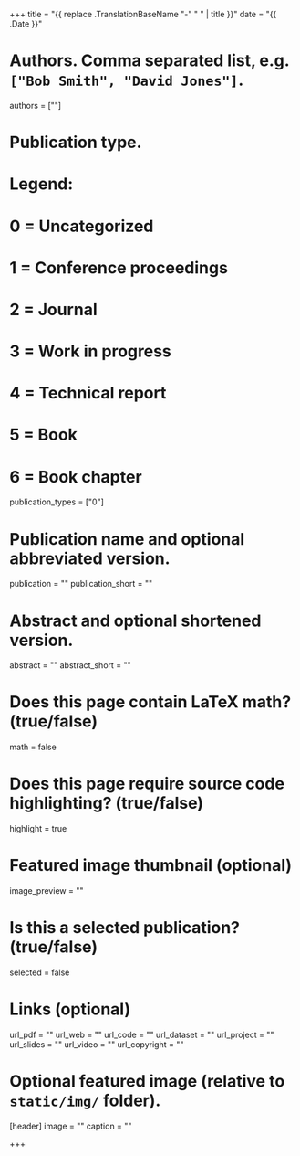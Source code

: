 +++
title = "{{ replace .TranslationBaseName "-" " " | title }}"
date = "{{ .Date }}"

# Authors. Comma separated list, e.g. `["Bob Smith", "David Jones"]`.
authors = [""]

# Publication type.
# Legend:
# 0 = Uncategorized
# 1 = Conference proceedings
# 2 = Journal
# 3 = Work in progress
# 4 = Technical report
# 5 = Book
# 6 = Book chapter
publication_types = ["0"]

# Publication name and optional abbreviated version.
publication = ""
publication_short = ""

# Abstract and optional shortened version.
abstract = ""
abstract_short = ""

# Does this page contain LaTeX math? (true/false)
math = false

# Does this page require source code highlighting? (true/false)
highlight = true

# Featured image thumbnail (optional)
image_preview = ""

# Is this a selected publication? (true/false)
selected = false

# Links (optional)
url_pdf = ""
url_web = ""
url_code = ""
url_dataset = ""
url_project = ""
url_slides = ""
url_video = ""
url_copyright = ""

# Optional featured image (relative to `static/img/` folder).
[header]
image = ""
caption = ""

+++
